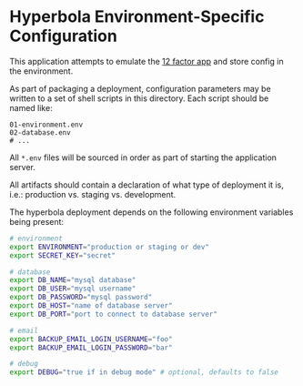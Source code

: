 # Hyperbola Environment-Specific Configuration

This application attempts to emulate the [12 factor app](http://12factor.net/config)
and store config in the environment.

As part of packaging a deployment, configuration parameters may be written to
a set of shell scripts in this directory. Each script should be named like:

```
01-environment.env
02-database.env
# ...
```

All `*.env` files will be sourced in order as part of starting the application
server.

All artifacts should contain a declaration of what type of deployment it is,
i.e.: production vs. staging vs. development.

The hyperbola deployment depends on the following environment variables being
present:

```sh
# environment
export ENVIRONMENT="production or staging or dev"
export SECRET_KEY="secret"

# database
export DB_NAME="mysql database"
export DB_USER="mysql username"
export DB_PASSWORD="mysql password"
export DB_HOST="name of database server"
export DB_PORT="port to connect to database server"

# email
export BACKUP_EMAIL_LOGIN_USERNAME="foo"
export BACKUP_EMAIL_LOGIN_PASSWORD="bar"

# debug
export DEBUG="true if in debug mode" # optional, defaults to false
```
